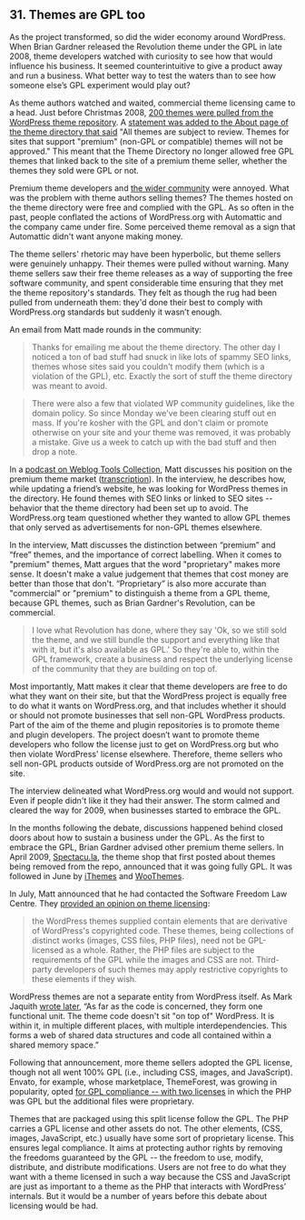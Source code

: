 

## 31. Themes are GPL too

As the project transformed, so did the wider economy around WordPress. When Brian Gardner released the Revolution theme under the GPL in late 2008, theme developers watched with curiosity to see how that would influence his business. It seemed counterintuitive to give a product away and run a business. What better way to test the waters than to see how someone else’s GPL experiment would play out? 

As theme authors watched and waited, commercial theme licensing came to a head. Just before Christmas 2008, [200 themes were pulled from the WordPress theme repository](https://web.archive.org/web/20090212220653/http://spectacu.la/wordpressorg-pull-200-gpl-themes). A [statement was added to the About page of the theme directory that said](https://web.archive.org/web/20081217021620/http://wordpress.org/extend/themes/about) "All themes are subject to review. Themes for sites that support "premium" (non-GPL or compatible) themes will not be approved." This meant that the Theme Directory no longer allowed free GPL themes that linked back to the site of a premium theme seller, whether the themes they sold were GPL or not.

Premium theme developers and [the wider community](https://web.archive.org/web/20090315162659/http://www.jeffro2pt0.com/why-were-200-wordpress-themes-removed) were annoyed. What was the problem with theme authors selling themes? The themes hosted on the theme directory were free and complied with the GPL. As so often in the past, people conflated the actions of WordPress.org with Automattic and the company came under fire. Some perceived theme removal as a sign that Automattic didn't want anyone making money. 

The theme sellers' rhetoric may have been hyperbolic, but theme sellers were genuinely unhappy. Their themes were pulled without warning. Many theme sellers saw their free theme releases as a way of supporting the free software community, and spent considerable time ensuring that they met the theme repository's standards. They felt as though the rug had been pulled from underneath them: they'd done their best to comply with WordPress.org standards but suddenly it wasn’t enough. 

An email from Matt made rounds in the community: 

> Thanks for emailing me about the theme directory. The other day I noticed a ton of bad stuff had snuck in like lots of spammy SEO links, themes whose sites said you couldn't modify them (which is a violation of the GPL), etc. Exactly the sort of stuff the theme directory was meant to avoid.

> There were also a few that violated WP community guidelines, like the domain policy. So since Monday we've been clearing stuff out en mass. If you're kosher with the GPL and don't claim or promote otherwise on your site and your theme was removed, it was probably a mistake. Give us a week to catch up with the bad stuff and then drop a note.

In a [podcast on Weblog Tools Collection](http://weblogtoolscollection.com/archives/2008/12/19/2hr-interview-with-matt-mullenweg/), Matt discusses his position on the premium theme market ([transcription](http://www.wpsnippets.com/2008/12/transcript-of-wordpress-weeklys-interview-with-matt-mullenweg-december-2008-part-1/)). In the interview, he describes how, while updating a friend’s website, he was looking for WordPress themes in the directory. He found themes with SEO links or linked to SEO sites -- behavior that the theme directory had been set up to avoid. The WordPress.org team questioned whether they wanted to allow GPL themes that only served as advertisements for non-GPL themes elsewhere.

In the interview, Matt discusses the distinction between “premium” and “free” themes, and the importance of correct labelling. When it comes to "premium" themes, Matt argues that the word "proprietary" makes more sense. It doesn't make a value judgement that themes that cost money are better than those that don't. “Proprietary” is also more accurate than "commercial" or "premium" to distinguish a theme from a GPL theme, because GPL themes, such as Brian Gardner's Revolution, can be commercial.

> I love what Revolution has done, where they say 'Ok, so we still sold the theme, and we still bundle the support and everything like that with it, but it's also available as GPL.' So they're able to, within the GPL framework, create a business and respect the underlying license of the community that they are building on top of.

Most importantly, Matt makes it clear that theme developers are free to do what they want on their site, but that the WordPress project is equally free to do what it wants on WordPress.org, and that includes whether it should or should not promote businesses that sell non-GPL WordPress products. Part of the aim of the theme and plugin repositories is to promote theme and plugin developers. The project doesn’t want to promote theme developers who follow the license just to get on WordPress.org but who then violate WordPress' license elsewhere. Therefore, theme sellers who sell non-GPL products outside of WordPress.org are not promoted on the site.

The interview delineated what WordPress.org would and would not support. Even if people didn't like it they had their answer. The storm calmed and cleared the way for 2009, when businesses started to embrace the GPL.

In the months following the debate, discussions happened behind closed doors about how to sustain a business under the GPL. As the first to embrace the GPL, Brian Gardner advised other premium theme sellers. In April 2009, [Spectacu.la](https://web.archive.org/web/20090619172730/http://spectacu.la/were-going-100-gpl/), the theme shop that first posted about themes being removed from the repo, announced that it was going fully GPL. It was followed in June by [iThemes](http://ithemes.com/2009/06/11/ithemes-is-going-gpl/) and [WooThemes](https://web.archive.org/web/20100309084201/http://www.woothemes.com/2009/06/woothemes-gpled). 

In July, Matt announced that he had contacted the Software Freedom Law Centre. They [provided an opinion on theme licensing](http://wordpress.org/news/2009/07/themes-are-gpl-too/): 

> the WordPress themes supplied contain elements that are derivative of WordPress's copyrighted code. These themes, being collections of distinct works (images, CSS files, PHP files), need not be GPL-licensed as a whole. Rather, the PHP files are subject to the requirements of the GPL while the images and CSS are not. Third-party developers of such themes may apply restrictive copyrights to these elements if they wish.

WordPress themes are not a separate entity from WordPress itself. As Mark Jaquith [wrote later](http://markjaquith.wordpress.com/2010/07/17/why-wordpress-themes-are-derivative-of-wordpress/), “As far as the code is concerned, they form one functional unit. The theme code doesn't sit "on top of" WordPress. It is within it, in multiple different places, with multiple interdependencies. This forms a web of shared data structures and code all contained within a shared memory space.”

Following that announcement, more theme sellers adopted the GPL license, though not all went 100% GPL (i.e., including CSS, images, and JavaScript). Envato, for example, whose marketplace, ThemeForest, was growing in popularity, opted [for GPL compliance -- with two licenses](https://web.archive.org/web/20090819130204/http://blog.themeforest.net/site-news/important-change-to-wordpress-license-takes-effect-today-please-read) in which the PHP was GPL but the additional files were proprietary. 

Themes that are packaged using this split license follow the GPL. The PHP carries a GPL license and other assets do not. The other elements, (CSS, images, JavaScript, etc.) usually have some sort of proprietary license. This ensures legal compliance. It aims at protecting author rights by removing the freedoms guaranteed by the GPL -- the freedom to use, modify, distribute, and distribute modifications. Users are not free to do what they want with a theme licensed in such a way because the CSS and JavaScript are just as important to a theme as the PHP that interacts with WordPress’ internals. But it would be a number of years before this debate about licensing would be had.
